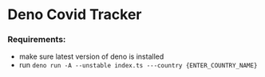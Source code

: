 # Deno Covid Tracker

### Requirements:
- make sure latest version of deno is installed
- run `deno run -A --unstable index.ts ---country {ENTER_COUNTRY_NAME}`